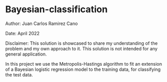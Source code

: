 # Bayesian-classification

Author: Juan Carlos Ramirez Cano

Date: April 2022

Disclaimer:
This solution is showcased to share my understanding of the problem and my own approach to it.
This solution is not intended for any general application.

In this project we use the Metropolis-Hastings algorithm to fit an extension of a Bayesian logistic regression model to the training data, for classifying the test data.
